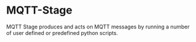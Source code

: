 MQTT-Stage
==========

MQTT Stage produces and acts on MQTT messages by running a number of user defined or predefined python scripts. 

